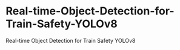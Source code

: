 # Real-time-Object-Detection-for-Train-Safety-YOLOv8
Real-time Object Detection for Train Safety YOLOv8
